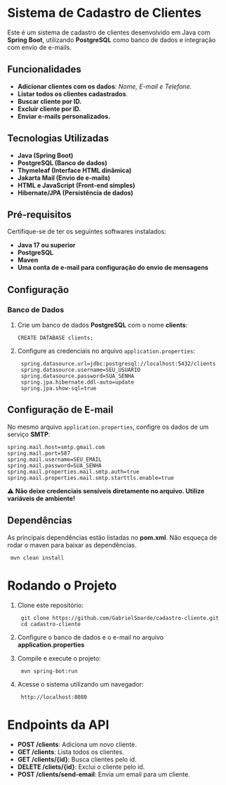 # Sistema de Cadastro de Clientes

Este é um sistema de cadastro de clientes desenvolvido em Java com **Spring Boot**, utilizando **PostgreSQL** como banco de dados e integração com envio de e-mails.

## Funcionalidades

- **Adicionar clientes com os dados**: *Nome, E-mail e Telefone.*
- **Listar todos os clientes cadastrados**.
- **Buscar cliente por ID.**
- **Excluir cliente por ID.**
- **Enviar e-mails personalizados.**

## Tecnologias Utilizadas

- **Java (Spring Boot)**
- **PostgreSQL (Banco de dados)**
- **Thymeleaf (Interface HTML dinâmica)**
- **Jakarta Mail (Envio de e-mails)**
- **HTML e JavaScript (Front-end simples)**
- **Hibernate/JPA (Persistência de dados)**
  
## Pré-requisitos
Certifique-se de ter os seguintes softwares instalados:

- **Java 17 ou superior**
- **PostgreSQL**
- **Maven**
- **Uma conta de e-mail para configuração do envio de mensagens**
  
## Configuração
### Banco de Dados
1. Crie um banco de dados **PostgreSQL** com o nome **clients**:
   
       CREATE DATABASE clients;

2. Configure as credenciais no arquivo `application.properties`:

        spring.datasource.url=jdbc:postgresql://localhost:5432/clients
        spring.datasource.username=SEU_USUARIO
        spring.datasource.password=SUA_SENHA
        spring.jpa.hibernate.ddl-auto=update
        spring.jpa.show-sql=true

## Configuração de E-mail
No mesmo arquivo `application.properties`, configre os dados de um serviço **SMTP**:

    spring.mail.host=smtp.gmail.com
    spring.mail.port=587
    spring.mail.username=SEU_EMAIL
    spring.mail.password=SUA_SENHA
    spring.mail.properties.mail.smtp.auth=true
    spring.mail.properties.mail.smtp.starttls.enable=true
    
⚠️ **Não deixe credenciais sensíveis diretamente no arquivo. Utilize variáveis de ambiente!**

## Dependências
As principais dependências estão listadas no **pom.xml**. Não esqueça de rodar o maven para baixar as dependências.

     mvn clean install

# Rodando o Projeto

1. Clone este repositório:
 
        git clone https://github.com/GabrielSoarde/cadastro-cliente.git
        cd cadastro-cliente
2. Configure o banco de dados e o e-mail no arquivo **application.properties**
3. Compile e execute o projeto:
   
        mvn spring-bot:run
4. Acesse o sistema utilizando um navegador:

        http://localhost:8080
   
# Endpoints da API

- **POST /clients**: Adiciona um novo cliente.
- **GET /clients**: Lista todos os clientes.
- **GET /clients/{id}**: Busca clientes pelo id.
- **DELETE /cliets/{id}**: Exclui o cliente pelo id.
- **POST /clients/send-email**: Envia um email para um cliente.
